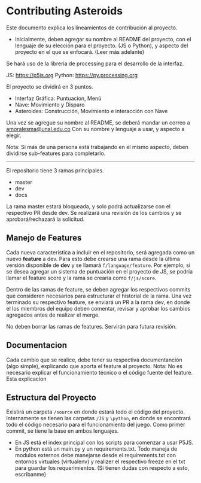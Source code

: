 # Contributing Asteroids 
Este documento explica los lineamientos de contribución al proyecto. 

- Inicialmente, deben agregar su nombre al README del proyecto, con el lenguaje de su elección para el proyecto. (JS o Python), y aspecto del proyecto en el que se enfocará. (Leer más adelante)

Se hará uso de la libreria de processing para el desarrollo de la interfaz. 

JS: https://p5js.org
Python: https://py.processing.org

El proyecto se dividirá en 3 puntos. 

* Interfaz Gráfica: Puntuacion, Menú
* Nave: Movimiento y Disparo
* Asteroides: Construcción, Movimiento e interacción con Nave 

Una vez se agregue su nombre al README, se deberá mandar un correo a amoralesma@unal.edu.co Con su nombre y lenguaje a usar, y aspecto a elegir. 

Nota: Si más de una persona está trabajando en el mismo aspecto, deben dividirse sub-features para completarlo.  

---

El repositorio tiene 3 ramas principales. 
* master
* dev 
* docs 

La rama master estará bloqueada, y solo podrá actualizarse con el respectivo PR desde dev. Se realizará una revisión de los cambios y se aprobará/rechazará la solicitud. 

## Manejo de Features 
Cada nueva característica a incluir en el repositorio, será agregada como un nuevo __feature__ a dev. Para esto debe crearse una rama desde la última versión disponible de __dev__ y se llamará `f/language/feature`. Por ejemplo, si se desea agregar un sistema de puntuación en el proyecto de JS, se podría llamar el feature score y la rama se crearía como `f/js/score`. 

Dentro de las ramas de feature, se deben agregar los respectivos commits que consideren necesarios para estructurar el historial de la rama. Una vez terminado su respectivo feature, se enviará un PR a la rama dev, en donde el los miembros del equipo deben comentar, revisar y aprobar los cambios agregados antes de realizar el merge. 

No deben borrar las ramas de features. Servirán para futura revisión.

## Documentacion 
Cada cambio que se realice, debe tener su respectiva documentanción (algo simple), explicando que aporta el feature al proyecto. Nota: No es necesario explicar el funcionamiento técnico o el código fuente del feature. Esta explicacion 

## Estructura del Proyecto 
Existirá un carpeta `/source` en donde estará todo el código del proyecto. Internamente se tienen las carpetas `/JS` y `\python`, en donde se encontrará todo el código necesario para el funcionamiento del juego. Como primer commit, se tiene la base en ambos lenguajes. 
* En JS está el index principal con los scripts para comenzar a usar P5JS. 
* En python está un main.py y un requirements.txt. Todo maneja de modulos externos debe manejarse desde el requirements.txt con entornos virtuales (virtualenv) y realizer el respectivo freeze en el txt para guardar los requerimientos. (Si tienen dudas con respecto a esto, escribanme) 


